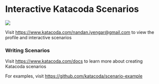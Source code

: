 # Interactive Katacoda Scenarios

[![](http://shields.katacoda.com/katacoda/nandan.iyengar@gmail.com/count.svg)](https://www.katacoda.com/nandan.iyengar@gmail.com "Get your profile on Katacoda.com")

Visit https://www.katacoda.com/nandan.iyengar@gmail.com to view the profile and interactive scenarios

### Writing Scenarios
Visit https://www.katacoda.com/docs to learn more about creating Katacoda scenarios

For examples, visit https://github.com/katacoda/scenario-example
